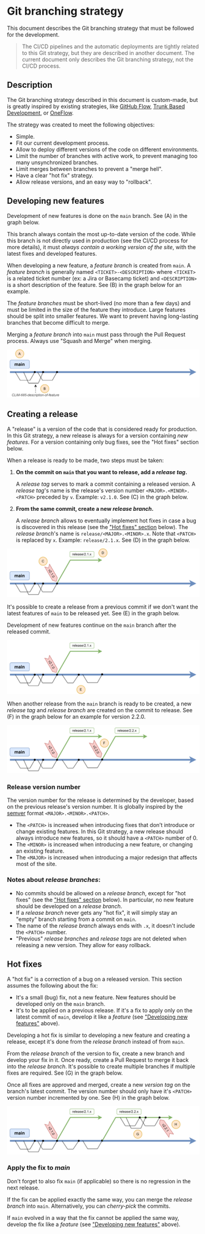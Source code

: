 # Git branching strategy

This document describes the Git branching strategy that must be followed for the development.

> The CI/CD pipelines and the automatic deployments are tightly related to this Git strategy, but they are described in
> another document. The current document only describes the Git branching strategy, not the CI/CD process.

## Description

The Git branching strategy described in this document is custom-made, but is greatly inspired by existing strategies,
like [GitHub Flow](https://githubflow.github.io/), [Trunk Based Development](https://trunkbaseddevelopment.com/), or
[OneFlow](https://www.endoflineblog.com/oneflow-a-git-branching-model-and-workflow).

The strategy was created to meet the following objectives:

* Simple.
* Fit our current development process.
* Allow to deploy different versions of the code on different environments.
* Limit the number of branches with active work, to prevent managing too many unsynchronized branches.
* Limit merges between branches to prevent a "merge hell".
* Have a clear "hot fix" strategy.
* Allow release versions, and an easy way to "rollback".

## Developing new features

Development of new features is done on the `main` branch. See (A) in the graph below.

This branch always contain the most up-to-date version of the code. While this branch is not directly used in production
(see the CI/CD process for more details), it must *always contain a working version of the site*, with the latest fixes
and developed features.

When developing a new feature, a _feature branch_ is created from `main`. A _feature branch_ is generally named
`<TICKET>-<DESCRIPTION>` where `<TICKET>` is a related ticket number (ex: a Jira or Basecamp ticket) and `<DESCRIPTION>`
is a short description of the feature. See (B) in the graph below for an example.

The _feature branches_ must be short-lived (no more than a few days) and must be limited in the size of the feature they
introduce. Large features should be split into smaller features. We want to prevent having long-lasting branches that
become difficult to merge.

Merging a _feature branch_ into `main` must pass through the Pull Request process. Always use "Squash and Merge" when
merging.

![Single main branch and feature branches](images/git-01-main-branch.svg)


## Creating a release

A "release" is a version of the code that is considered ready for production. In this Git strategy, a new release is
always for a version containing _new features_. For a version containing only bug fixes, see the "Hot fixes" section
below.

When a release is ready to be made, two steps must be taken:

1. **On the commit on `main` that you want to release, add a _release tag_.**
   
   A _release tag_ serves to mark a commit containing a released version. A _release tag_'s name is the release's
   version number `<MAJOR>.<MINOR>.<PATCH>` preceded by `v`. Example: `v2.1.0`. See (C) in the graph below. 
2. **From the same commit, create a new _release branch_.**

   A _release branch_ allows to eventually implement hot fixes in case a bug is discovered in this release (see
   the ["Hot fixes" section](#hot-fixes) below). The _release branch_'s name is `release/<MAJOR>.<MINOR>.x`. Note that
   `<PATCH>` is replaced by `x`. Example: `release/2.1.x`. See (D) in the graph below. 

![Creating a release](images/git-02-release.svg)

It's possible to create a release from a previous commit if we don't want the latest features of `main` to be
released yet. See (E) in the graph below.

Development of new features continue on the `main` branch after the released commit.

![Creating a release on a previous commit](images/git-03-release-before.svg)

When another release from the `main` branch is ready to be created, a new _release tag_ and _release branch_ are
created on the commit to release. See (F) in the graph below for an example for version 2.2.0.

![Creating a new release](images/git-04-new-release.svg)

### Release version number

The version number for the release is determined by the developer, based on the previous release's version number. It is
globally inspired by the [semver](https://semver.org/) format `<MAJOR>.<MINOR>.<PATCH>`.

* The `<PATCH>` is increased when introducing fixes that don’t introduce or change existing features. In this Git
  strategy, a new release should always introduce new features, so it should have a `<PATCH>` number of 0.
* The `<MINOR>` is increased when introducing a new feature, or changing an existing feature.
* The `<MAJOR>` is increased when introducing a major redesign that affects most of the site.

### Notes about _release branches_:

* No commits should be allowed on a _release branch_, except for "hot fixes" (see the
  ["Hot fixes" section](#hot-fixes) below). In particular, no new feature should be developed on a _release branch_.
* If a _release branch_ never gets any "hot fix", it will simply stay an "empty" branch starting from a commit on
  `main`.
* The name of the _release branch_ always ends with `.x`, it doesn't include the `<PATCH>` number.
* "Previous" _release branches_ and _release tags_ are not deleted when releasing a new version. They allow for easy
  rollback.

## Hot fixes

A "hot fix" is a correction of a bug on a released version. This section assumes the following about the fix:

* It's a small (bug) fix, not a new feature. New features should be developed only on the `main` branch.
* It's to be applied on a previous release. If it's a fix to apply only on the latest commit of `main`, develop it like
  a _feature_ (see ["Developing new features"](#developing-new-features) above).

Developing a hot fix is similar to developing a new feature and creating a release, except it's done from the _release
branch_ instead of from `main`.

From the _release branch_ of the version to fix, create a new branch and develop your fix in it. Once ready, create a
Pull Request to merge it back into the _release branch_. It's possible to create multiple branches if multiple fixes
are required. See (G) in the graph below.

Once all fixes are approved and merged, create a new _version tag_ on the branch's latest commit. The version number
should only have it's `<PATCH>` version number incremented by one. See (H) in the graph below.

![Developing and applying a hot fix](images/git-05-hotfix.svg)

### Apply the fix to _main_

Don't forget to also fix `main` (if applicable) so there is no regression in the next release.

If the fix can be applied exactly the same way, you can merge the _release branch_ into `main`. Alternatively, you can
_cherry-pick_ the commits.

If `main` evolved in a way that the fix cannot be applied the same way, develop the fix like a _feature_ (see
["Developing new features"](#developing-new-features) above).
